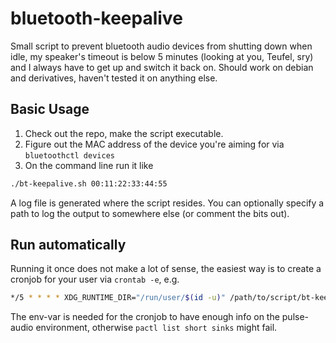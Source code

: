 # bluetooth-keepalive

Small script to prevent bluetooth audio devices from shutting down when idle, my speaker's timeout is below 5 minutes (looking at you, Teufel, sry) and I always have to get up and switch it back on. Should work on debian and derivatives, haven't tested it on anything else.

## Basic Usage

1. Check out the repo, make the script executable.
1. Figure out the MAC address of the device you're aiming for via `bluetoothctl devices`
1. On the command line run it like

```bash
./bt-keepalive.sh 00:11:22:33:44:55
```

A log file is generated where the script resides. You can optionally specify a path to log the output to somewhere else (or comment the bits out).

## Run automatically

Running it once does not make a lot of sense, the easiest way is to create a cronjob for your user via `crontab -e`, e.g.

```bash
*/5 * * * * XDG_RUNTIME_DIR="/run/user/$(id -u)" /path/to/script/bt-keepalive.sh 00:11:22:33:44:55
```

The env-var is needed for the cronjob to have enough info on the pulse-audio environment, otherwise `pactl list short sinks` might fail.

